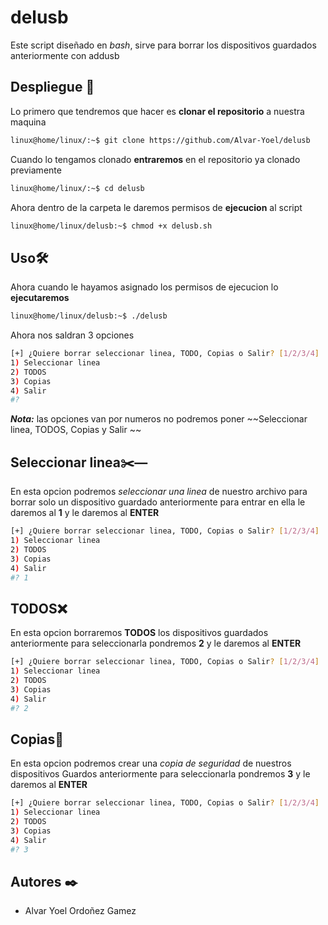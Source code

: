 # delusb
Este script diseñado en *bash*, sirve para borrar los dispositivos guardados anteriormente con addusb

## Despliegue 🔧
Lo primero que tendremos que hacer es **clonar el repositorio** a nuestra maquina

```bash 
linux@home/linux/:~$ git clone https://github.com/Alvar-Yoel/delusb
```

Cuando lo tengamos clonado **entraremos** en el repositorio ya clonado previamente

```bash
linux@home/linux/:~$ cd delusb
```

Ahora dentro de la carpeta le daremos permisos de **ejecucion** al script

```bash 
linux@home/linux/delusb:~$ chmod +x delusb.sh
```

## Uso🛠️
Ahora cuando le hayamos asignado los permisos de ejecucion lo **ejecutaremos**
```bash
linux@home/linux/delusb:~$ ./delusb
```

Ahora nos saldran 3 opciones
```bash
[+] ¿Quiere borrar seleccionar linea, TODO, Copias o Salir? [1/2/3/4]
1) Seleccionar linea
2) TODOS
3) Copias
4) Salir
#?
```
***Nota:*** las opciones van por numeros no podremos poner ~~Seleccionar linea, TODOS, Copias y Salir ~~

## Seleccionar linea✂️―
En esta opcion podremos _seleccionar una linea_ de nuestro archivo para borrar solo un dispositivo guardado anteriormente para entrar en ella le daremos al **1** y le daremos al **ENTER**
```bash
[+] ¿Quiere borrar seleccionar linea, TODO, Copias o Salir? [1/2/3/4]
1) Seleccionar linea
2) TODOS
3) Copias
4) Salir
#? 1
```

## TODOS❌
En esta opcion borraremos **TODOS** los dispositivos guardados anteriormente para seleccionarla pondremos **2** y le daremos al **ENTER**
```bash
[+] ¿Quiere borrar seleccionar linea, TODO, Copias o Salir? [1/2/3/4]
1) Seleccionar linea
2) TODOS
3) Copias
4) Salir
#? 2
```

## Copias📄
En esta opcion podremos crear una _copia de seguridad_ de nuestros dispositivos Guardos anteriormente para seleccionarla pondremos **3** y le daremos al **ENTER**
```bash
[+] ¿Quiere borrar seleccionar linea, TODO, Copias o Salir? [1/2/3/4]
1) Seleccionar linea
2) TODOS
3) Copias
4) Salir
#? 3
```

## Autores ✒️
- Alvar Yoel Ordoñez Gamez

